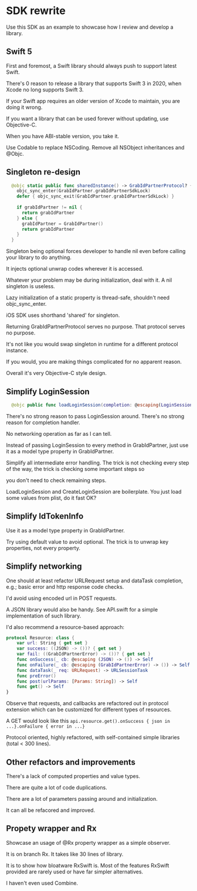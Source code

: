 # SDK rewrite

Use this SDK as an example to showcase how I review and develop a library.

## Swift 5

First and foremost, a Swift library should always push to support latest Swift. 

There's 0 reason to release a library that supports Swift 3 in 2020, when Xcode no long supports Swift 3.

If your Swift app requires an older version of Xcode to maintain, you are doing it wrong.

If you want a library that can be used forever without updating, use Objective-C.

When you have ABI-stable version, you take it.

Use Codable to replace NSCoding. Remove all NSObject inheritances and @Objc.

## Singleton re-design

```swift
  @objc static public func sharedInstance() -> GrabIdPartnerProtocol? {
    objc_sync_enter(GrabIdPartner.grabIdPartnerSdkLock)
    defer { objc_sync_exit(GrabIdPartner.grabIdPartnerSdkLock) }
    
    if grabIdPartner != nil {
      return grabIdPartner
    } else {
      grabIdPartner = GrabIdPartner()
      return grabIdPartner
    }
  }
 ```
Singleton being optional forces developer to handle nil even before calling your library to do anything. 

It injects optional unwrap codes wherever it is accessed. 

Whatever your problem may be during initialization, deal with it. A nil singleton is useless. 

Lazy initialization of a static property is thread-safe, shouldn't need objc_sync_enter. 

iOS SDK uses shorthand 'shared' for singleton.

Returning GrabIdPartnerProtocol serves no purpose. That protocol serves no purpose. 

It's not like you would swap singleton in runtime for a different protocol instance.

If you would, you are making things complicated for no apparent reason.

Overall it's very Objective-C style design.

## Simplify LoginSession

```swift
  @objc public func loadLoginSession(completion: @escaping(LoginSession?, GrabIdPartnerError?) -> Void)
 ```
There's no strong reason to pass LoginSession around. There's no strong reason for completion handler.

No networking operation as far as I can tell.

Instead of passing LoginSession to every method in GrabIdPartner, just use it as a model type property in GrabIdPartner. 

Simplify all intermediate error handling. The trick is not checking every step of the way, the trick is checking some important steps so 

you don't need to check remaining steps.

LoadLoginSession and CreateLoginSession are boilerplate. You just load some values from plist, do it fast OK?

## Simplify IdTokenInfo

Use it as a model type property in GrabIdPartner.

Try using default value to avoid optional. The trick is to unwrap key properties, not every property.

## Simplify networking

One should at least refactor URLRequest setup and dataTask completion, e.g.; basic error and http response code checks.

I'd avoid using encoded url in POST requests.

A JSON library would also be handy. See API.swift for a simple implementation of such library.

I'd also recommend a resource-based approach:

```swift
protocol Resource: class {
    var url: String { get set }
    var success: ((JSON) -> ())? { get set }
    var fail: ((GrabIdPartnerError) -> ())? { get set }
    func onSuccess(_ cb: @escaping (JSON) -> ()) -> Self
    func onFailure(_ cb: @escaping (GrabIdPartnerError) -> ()) -> Self
    func dataTask(_ req: URLRequest) -> URLSessionTask
    func preError()
    func post(urlParams: [Params: String]) -> Self
    func get() -> Self
}
```
Observe that requests, and callbacks are refactored out in protocol extension which can be customized for different types of resources.

A GET would look like this `api.resource.get().onSuccess { json in ...}.onFailure { error in ...}`

Protocol oriented, highly refactored, with self-contained simple libraries (total < 300 lines). 

## Other refactors and improvements 

There's a lack of computed properties and value types.

There are quite a lot of code duplications.

There are a lot of parameters passing around and initialization. 

It can all be refacored and improved.

## Propety wrapper and Rx

Showcase an usage of @Rx property wrapper as a simple observer. 

It is on branch Rx. It takes like 30 lines of library.

It is to show how bloatware RxSwift is. Most of the features RxSwift provided are rarely used or have far simpler alternatives.

I haven't even used Combine.




